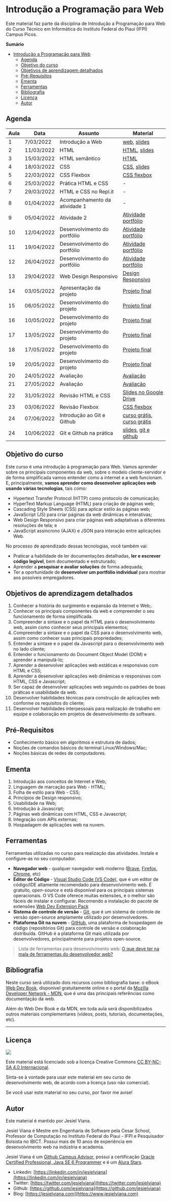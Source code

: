 # Introdução a Programação para Web

Este material faz parte da disciplina de Introdução a Programação para Web do Curso Técnico em Informática do Instituto Federal do Piauí (IFPI) Campus Picos.

**Sumário**
- [Introdução a Programação para Web](#introdução-a-programação-para-web)
  - [Agenda](#agenda)
  - [Objetivo do curso](#objetivo-do-curso)
  - [Objetivos de aprendizagem detalhados](#objetivos-de-aprendizagem-detalhados)
  - [Pré-Requisitos](#pré-requisitos)
  - [Ementa](#ementa)
  - [Ferramentas](#ferramentas)
  - [Bibliografia](#bibliografia)
  - [Licença](#licença)
  - [Autor](#autor)

## Agenda 
| Aula | Data       | Assunto                       | Material                                                                           |
| ---- | ---------- | ----------------------------- | ---------------------------------------------------------------------------------- |
| 1    | 7/03/2022  | Introdução a Web              | [web](https://bit.ly/3txtwkw), [slides](slides/2-introducao-web.md)                |
| 2    | 11/03/2022 | HTML                          | [HTML](https://webdev.jesielviana.com/frontend/html), [slides](slides/3-html.md)   |
| 3    | 15/03/2022 | HTML semântico                | [HTML](https://webdev.jesielviana.com/frontend/html)                               |
| 4    | 18/03/2022 | CSS                           | [CSS](https://webdev.jesielviana.com/frontend/css), [slides](slides/4-css.md)      |
| 5    | 22/03/2022 | CSS Flexbox                   | [CSS flexbox](https://origamid.com/projetos/flexbox-guia-completo/)                |
| 6    | 25/03/2022 | Prática HTML e CSS            | -                                                                                  |
| 7    | 29/03/2022 | HTML e CSS no Repl.it         | -                                                                                  |
| 8    | 01/04/2022 | Acompanhamento da atividade 1 | -                                                                                  |
| 9    | 05/04/2022 | Atividade 2                   | [Atividade portfólio](atividades/portifolio.md)                                    |
| 10   | 12/04/2022 | Desenvolvimento do portfólio  | [Atividade portfólio](atividades/portifolio.md)                                    |
| 11   | 19/04/2022 | Desenvolvimento do portfólio  | [Atividade portfólio](atividades/portifolio.md)                                    |
| 12   | 26/04/2022 | Desenvolvimento do portfólio  | [Atividade portfólio](atividades/portifolio.md)                                    |
| 13   | 29/04/2022 | Web Design Responsivo         | [Design Responsivo](https://webdev.jesielviana.com/frontend/web-design-responsivo) |
| 14   | 03/05/2022 | Apresentação da projeto       | [Projeto final](atividades/projeto-final.md)                                       |
| 15   | 06/05/2022 | Desenvolvimento do projeto    | [Projeto final](atividades/projeto-final.md)                                       |
| 16   | 10/05/2022 | Desenvolvimento do projeto    | [Projeto final](atividades/projeto-final.md)                                       |
| 17   | 13/05/2022 | Desenvolvimento do projeto    | [Projeto final](atividades/projeto-final.md)                                       |
| 18   | 17/05/2022 | Desenvolvimento do projeto    | [Projeto final](atividades/projeto-final.md)                                       |
| 19   | 20/05/2022 | Desenvolvimento do projeto    | [Projeto final](atividades/projeto-final.md)                                       |
| 20   | 24/05/2022 | Avaliação                     | [Avaliação](atividades/avaliacao1)                                                 |
| 21   | 27/05/2022 | Avaliação                     | [Avaliação](atividades/avaliacao1)                                                 |
| 22   | 31/05/2022 | Revisão HTML e CSS            | [Slides no Google Drive](https://bit.ly/3HaoLDI)                                   |
| 23   | 03/06/2022 | Revisão Flexbox               | [CSS flexbox](https://origamid.com/projetos/flexbox-guia-completo/)                |
| 24   | 07/06/2022 | Introdução ao Git e Github    | [curso grátis](https://bit.ly/3NGoyLb), [curso grátis](https://bit.ly/39lF04v)     |
| 24   | 10/06/2022 | Git e Github na prática       | [slides](slides/5-git-github.md), [git e github](https://bit.ly/3mBfZ8l)           |



## Objetivo do curso

Este curso é uma introdução à programação para Web. Vamos aprender sobre os principais componentes da web, sobre o modelo cliente-servidor e de forma simplificada vamos entender como a internet e a web funcionam. E, principalmente, **vamos aprender como desenvolver aplicações web usando várias tecnologias**, tais como:

- Hypertext Transfer Protocol (HTTP) como protocolo de comunicação;
- HyperText Markup Language (HTML) para criação de páginas web;
- Cascading Style Sheets (CSS) para aplicar estilo às páginas web;
- JavaScript (JS) para criar páginas da web dinâmicas e interativas;
- Web Design Responsivo para criar páginas web adaptativas a diferentes resoluções de tela; e
- JavaScript assíncrono (AJAX) e JSON para interação entre aplicações Web.

No processo de aprendizado dessas tecnologias, você também vai:

- Praticar a habilidade de ler documentações detalhadas, **ler e escrever código legível**, bem documentado e estruturado;
- Aprender a **pesquisar e avaliar soluções** de forma adequada;
- Ter a oportunidade de **desenvolver um portfólio individual** para mostrar aos possíveis empregadores.

## Objetivos de aprendizagem detalhados

1. Conhecer a história do surgimento e expansão da Internet e Web;.
1. Conhecer os principais componentes da web e compreender o seu funcionamento de forma simplificada.
1. Compreender a sintaxe e o papel da HTML para o desenvolvimento web, assim como conhecer seus principais elementos;
1. Compreender a sintaxe e o papel da CSS para o desenvolvimento web, assim como conhecer suas principais propriedades;
1. Entender a sintaxe e o papel da Javascript para o desenvolvimento web no lado cliente;
1. Entender o funcionamento do Document Object Model (DOM) e aprender a manipulá-lo;
1. Aprender a desenvolver aplicações web estáticas e responsivas com HTML e CSS;
1. Aprender a desenvolver aplicações web dinâmicas e responsivas com HTML, CSS e Javascript;
1. Ser capaz de desenvolver aplicações web seguindo os padrões de boas práticas e usabilidade da web.
1. Desenvolver habilidades técnicas para construção de aplicações web conforme os requisitos do cliente;
1. Desenvolver habilidades interpessoais para realização de trabalho em equipe e colaboração em projetos de desenvolvimento de software.

## Pré-Requisitos

* Conhecimento básico em algoritmos e estrutura de dados;
* Noções de comandos básicos do terminal Linux/Windows/Mac;
* Noções básicas de redes de computadores.

## Ementa

1. Introdução aos conceitos de Internet e Web;
2. Linguagem de marcação para Web - HTML;
3. Folha de estilo para Web - CSS;
4. Princípios de Design responsivo;
5. Usabilidade na Web;
6. Introdução à Javascript;
7. Páginas web dinâmicas com HTML, CSS e Javascript;
8. Integração com APIs externas;
9.  Hospadagem de aplicações web na nuvem.

## Ferramentas 

Ferramentas utilizadas no curso para realização das atividades. Instale e configure-as no seu computador.

* **Navegador web** - qualquer navegador web moderno ([Brave](https://brave.com), [Firefox](https://www.mozilla.org/en-US/firefox/new/), [Chrome](https://www.google.com/chrome/), etc)
* **Editor de Código** - [Visual Studio Code (VS Code)](https://code.visualstudio.com), que é um editor de código/IDE altamente recomendado para desenvolvimento web. É gratuito, _open-source_ e está disponível para os principais sistemas operacionais. O VS Code oferece muitas extensões, e o melhor são fáceis de instalar e configurar. Recomendo a instalação do pacote de extensões [Web Dev Extension Pack](https://marketplace.visualstudio.com/items?itemName=jesielviana.web-dev-extension-pack)
* **Sistema de controle de versão** - [Git](https://git-scm.com), que é um sistema de controle de versão open-source amplamente utilizado por desenvolvedores.
* **Plataforma Git na nuvem** - [GitHub](https://github.com), uma plataforma de hospedagem de código (repositórios Git) para controle de versão e colaboração distribuída. GitHub é a plataforma Git mais utilizada por desenvolvedores, principalmente para projetos open-source.

> Lista de ferramentas para desenvolvimento web: [O que deve ter na mala de ferramentas do desenvolvedor web?](https://jesielviana.com/blog/web-dev-tools)

## Bibliografia

Neste curso será utilizado dois recursos como bibliografia base: o eBook [Web Dev Book](https://webdev.jesielviana.com), disponível gratuitamente online e o portal da [Mozilla Developer Network - MDN](https://developer.mozilla.org/pt-BR/), que é uma das principais referências como documentação da web.

Além do Web Dev Book e da MDN, em toda aula será disponibilizados outros materiais complementares (vídeos, posts, tutoriais, documentações, etc). 

---

## Licença

![](https://licensebuttons.net/l/by-nc-sa/4.0/88x31.png)

Este material está licenciado sob a licença Creative Commons [CC BY-NC-SA 4.0 Internacional](https://creativecommons.org/licenses/by-nc-sa/4.0/deed.pt_BR).

Sinta-se à vontade para usar este material em seu curso de desenvolvimento web, de acordo com a licença (uso não comercial).

Se você usar este material no seu curso, por favor me avise!

## Autor

Este material é mantido por Jesiel Viana.

Jesiel Viana é Mestre em Engenharia de Software pela Cesar School, Professor de Computação no Instituto Federal do Piauí - IFPI e Pesquisador Bolsista no IBICT. Possui mais de 10 anos de experiência em desenvolvimento web na indústria e academia. 

Jesiel Viana é um [Github Campus Advisor](https://education.github.com/teachers/advisors), possui a certificação [Oracle Certified Professional, Java SE 6 Programmer](https://www.credly.com/badges/b53a6b6d-baae-4fa3-88d6-1550d33e1e0a/public_url) e é um [Alura Stars](https://www.alura.com.br/stars).
* Linkedin: [https://linkedin.com/in/jesielviana](https://linkedin.com/in/jesielviana)
* Twitter: [https://twitter.com/jesielviana](https://twitter.com/jesielviana)
* Github: [https://github.com/jesielviana](https://github.com/jesielviana)
* Blog:  [https://jesielviana.com](https://www.jesielviana.com)
